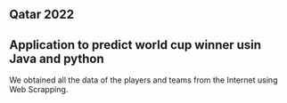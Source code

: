 ## Qatar 2022
## Application to predict world cup winner usin Java and python
We obtained all the data of the players and teams from the Internet using Web Scrapping.

